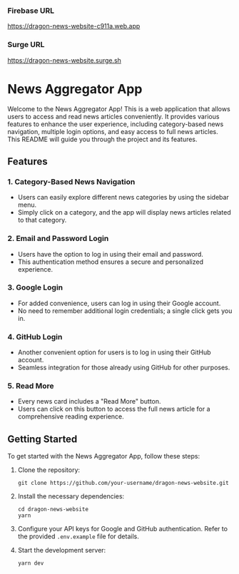 ### Firebase URL

https://dragon-news-website-c911a.web.app

### Surge URL

https://dragon-news-website.surge.sh

# News Aggregator App

Welcome to the News Aggregator App! This is a web application that allows users to access and read news articles conveniently. It provides various features to enhance the user experience, including category-based news navigation, multiple login options, and easy access to full news articles. This README will guide you through the project and its features.

## Features

### 1. Category-Based News Navigation

- Users can easily explore different news categories by using the sidebar menu.
- Simply click on a category, and the app will display news articles related to that category.

### 2. Email and Password Login

- Users have the option to log in using their email and password.
- This authentication method ensures a secure and personalized experience.

### 3. Google Login

- For added convenience, users can log in using their Google account.
- No need to remember additional login credentials; a single click gets you in.

### 4. GitHub Login

- Another convenient option for users is to log in using their GitHub account.
- Seamless integration for those already using GitHub for other purposes.

### 5. Read More

- Every news card includes a "Read More" button.
- Users can click on this button to access the full news article for a comprehensive reading experience.

## Getting Started

To get started with the News Aggregator App, follow these steps:

1. Clone the repository:

   ```shell
   git clone https://github.com/your-username/dragon-news-website.git
   ```

2. Install the necessary dependencies:

   ```shell
   cd dragon-news-website
   yarn
   ```

3. Configure your API keys for Google and GitHub authentication.
   Refer to the provided `.env.example` file for details.

4. Start the development server:
   ```shell
   yarn dev
   ```
